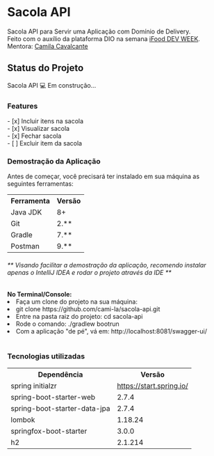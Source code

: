 <h1>Sacola API</h1>
Sacola API para Servir uma Aplicação com Domínio de Delivery.<br>
Feito com o auxílio da plataforma DIO na semana <a href="https://www.dio.me/dev-week/ifood/ifood-developer">iFood DEV WEEK</a>.<br>
Mentora: <a href="https://github.com/cami-la">Camila Cavalcante</a>

<h2>Status do Projeto</h2>
Sacola API 💻 Em construção...

<h3>Features<br></h3>
- [x] Incluir itens na sacola<br>
- [x] Visualizar sacola<br>
- [x] Fechar sacola<br>
- [ ] Excluir item da sacola<br>

<h3>Demostração da Aplicação</h3>
Antes de começar, você precisará ter instalado em sua máquina as seguintes ferramentas:

<table>
<tbody><tr>
	<th>Ferramenta</th>
	<th>Versão</th>
</tr>
<tr>
	<td>Java JDK</td>
	<td>8+</td>
</tr>
<tr>
	<td>Git</td>
	<td>2.**</td>
</tr>
<tr>
	<td>Gradle</td>
	<td>7.**</td>
</tr>
<tr>
	<td>Postman</td>
	<td>9.**</td>
</tr>
</tbody></table>

<h6>** Visando facilitar a demostração da aplicação, recomendo instalar apenas o IntelliJ IDEA e rodar o projeto através da IDE **<br></h6>
<strong>No Terminal/Console:</strong>

<li>Faça um clone do projeto na sua máquina:<br></li>
<li>git clone https://github.com/cami-la/sacola-api.git<br></li>
<li>Entre na pasta raiz do projeto: cd sacola-api<br></li>
<li>Rode o comando: ./gradlew bootrun<br></li>
<li>Com a aplicação "de pé", vá em: http://localhost:8081/swagger-ui/</li><br>

<h3>Tecnologias utilizadas</h3>

<table>
<tbody><tr>
	<th>Dependência</th>
	<th>Versão</th>
</tr>
<tr>
	<td>spring initialzr</td>
	<td><a href="https://start.spring.io/" rel="nofollow">https://start.spring.io/</a></td>
</tr>
<tr>
	<td>spring-boot-starter-web</td>
	<td>2.7.4</td>
</tr>
<tr>
	<td>spring-boot-starter-data-jpa</td>
	<td>2.7.4</td>
</tr>
<tr>
	<td>lombok</td>
	<td>1.18.24</td>
</tr>
<tr>
	<td>springfox-boot-starter</td>
	<td>3.0.0</td>
</tr>
<tr>
	<td>h2</td>
	<td>2.1.214</td>
</tr>
</tbody></table>